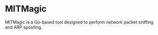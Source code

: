 # MITMagic
MITMagic is a Go-based tool designed to perform network packet sniffing and ARP spoofing.
